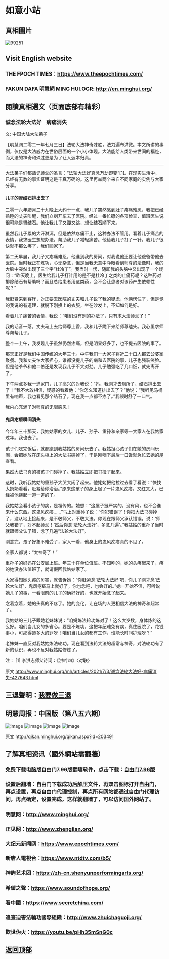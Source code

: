 # 如意小站

## 真相圖片

![99251](https://user-images.githubusercontent.com/79625284/124355788-93798180-dc45-11eb-98da-d58b656f5e93.jpg)

## Visit English website

### THE FPOCH TIMES：https://www.theepochtimes.com/

### FAKUN DAFA 明慧網 MING HUI.OGR: http://en.minghui.org/

## 閱讀真相選文（页面底部有精彩）

### 诚念法轮大法好　病痛消失

文: 中国大陆大法弟子 

【明慧网二零二一年七月三日】法轮大法神奇殊胜，法力遍布洪微。本文所讲的事例，仅仅是大法威力在世俗层面的一个小小体现。大法能给人类带来世间的福祉，而大法的神奇和殊胜更是为了让人返本归真。
* * * * * * *
大法弟子们都熟记师父的圣言：“法轮大法好真念万劫即变”[1]。在现实生活中，已经有无数的事实证明这是千真万确的。这里再举两个来自不同家庭的实例与大家分享。

#### 儿子的肾结石排出去了

二零一六年腊月二十九晚上大约十一点，我儿子突然感到肚子疼痛难忍，我把已经熟睡的丈夫叫醒，我们立刻开车去了医院。经过一番忙碌的各项检查，值班医生说很可能是肾结石。他让我儿子又蹦又跳，想让结石顺下来。

虽然我儿子累的大汗淋漓，但是依然疼痛不止，这种办法不管用。看着儿子痛苦的表情，我求医生想想办法，帮助我儿子减轻痛苦。他给我儿子打了一针，我儿子很快就不那么疼了，我们回家了。

第二天早晨，我儿子又疼痛难忍，他進到我的房间，对我说他还要让他爸爸带他去医院。当时我正在炼功，心无杂念，但是当我无意中睁眼看到师尊的法像时，我的大脑中突然出现了三个字“杜冷丁”。我当时一愣，随即我的头脑中又出现了一个疑问：“昨天晚上，医生给我儿子打针用的是不是杜冷丁之类的止痛药呢？这种药对排除结石有帮助吗？而且总给患者用这类药，会不会让患者对该药产生依赖性呢？”

我赶紧来到客厅，对正要去医院的丈夫和儿子说了我的疑虑，他俩愣住了，但是觉的我说的有道理，就脱下刚换上的衣服，坐在沙发上，不知如何是好。

看着儿子痛苦的表情，我说：“咱们没有别的办法了，只有求大法师父了！”

我的话音一落，丈夫马上去给师尊上香，我和儿子跪下来给师尊磕头。我心里求师尊帮帮儿子。

整个一上午，我发现儿子虽然仍然疼痛，但是明显好多了，也不提去医院的事了。

那天正好是我们中国传统的大年三十。中午我们一大家子将近二十口人都去公婆家聚餐。我和丈夫怕大家担心，谁都没提儿子的病和去医院的事，儿子也强装笑脸。但是他爷爷和他二伯还是发现我儿子不大对劲。儿子勉强吃了几口饭，就先离开了。

下午两点多我一進家门，儿子高兴的对我说：“妈，我刚才去厕所了，结石排出去了！”我不大敢相信，疑惑的看着他：“你怎么知道排出去了？”他说：“我听见马桶里有响声，我也看见那个结石了。现在我一点都不疼了。”我顿时舒了一口气。

我内心充满了对师尊的无限感恩！

#### 鬼风疙瘩瞬间消失

今年年三十那天，我姑姑家的女儿、儿子、孙子、重孙和亲家等一大家人在我姑家过年。我也去了。

孩子们吃完饭后，就都跑到我姑姑的房间玩去了。我姑担心孩子们在她的房间玩闹，会把她放在床头柜上的大法书碰掉了，于是刚咽下最后一口饭就急忙去她的屋查看。

果然大法书真的被孩子们碰掉了。我姑姑立即把书捡了起来。

这时，我听我姑姑的重孙子大哭大闹了起来。他姥姥把他拉过去看了看说：“快找太奶奶看看，赶紧给你治治。”原来这孩子的身上起了一片鬼风疙瘩，又红又大，已经被他挠起一道一道的了。

我姑姑会看小孩子的病，是祖传的。她想：“这屋子挺严实的，没有风，也不会進来什么东西。这鬼风疙瘩……”马上对重孙子说：“你犯错误了！你把大法书碰掉了，没从地上捡起来，是不敬师父，不敬大法。你现在跟师父承认错误，说：‘师父我错了，对不起师父！’然后你念‘法轮大法好’，多念几遍’。”我姑姑的重孙子当时就跟师父认了错，念了几遍“法轮大法好”。

刚念完，孩子好象不难受了，家人一看，他身上的鬼风疙瘩真的不见了。

全家人都说：“太神奇了！”

重孙子的妈妈在公安局上班。年三十在单位值班。不知咋的，她的头疼起来了，疼的她没办法值班了，就请假回我姑姑家了。

大家得知她头疼的厉害，就告诉她：“你赶紧念‘法轮大法好’吧，你儿子刚才念‘法轮大法好’，鬼风疙瘩马上就好了，你也念吧，也会好的。”她一开始不信，可听说她儿子的事，一看眼前的儿子的确好好的，也就开始念了起来。

念着念着，她的头真的不疼了。她的变化，让在场的人更相信大法的神奇和超常了。

我姑姑的三儿子跟她老妹妹说：“咱妈炼法轮功炼对了！这么大岁数，身体炼的这么好。咱们当儿女的多省心。要是不炼功，这把年纪难免有病，真住医院了，花钱事小，可那得遭多大的罪呀！咱们当儿女的都有工作，谁能长时间护理呀？”

老妹妹一直反对我姑姑炼法轮功。现在看到法轮大法的超常与神奇，对法轮功有了新的认识，再也不反对我姑姑修炼了。

注：
[1] 李洪志师父诗词：《洪吟四》〈对联〉

原文 http://www.minghui.org/mh/articles/2021/7/3/诚念法轮大法好-病痛消失-427643.html

## 三退聲明：[我要做三退](http://tuidang.ddns.net/)

## 明慧周报：中国版（第八五六期）

![image](https://user-images.githubusercontent.com/79625284/124355734-544b3080-dc45-11eb-8cea-343311cb52c9.png)
![image](https://user-images.githubusercontent.com/79625284/124355742-5f05c580-dc45-11eb-926e-d87ca26dd5d3.png)
![image](https://user-images.githubusercontent.com/79625284/124355750-6c22b480-dc45-11eb-84a2-657e425d0a2a.png)
![image](https://user-images.githubusercontent.com/79625284/124355773-7e045780-dc45-11eb-925f-55dfeabf028f.png)

原文 http://qikan.minghui.org/qikan.aspx?id=203491

## 了解真相资讯（國外網站需翻牆）

### 免费下载电脑版自由门7.96版翻墙软件，点击下载：[自由门7.96版](https://github.com/pinhe91/tuiguang/files/6643781/fg796r.zip)

### 设置后翻墙：自由门下载成功后解压文件，再双击图标打开自由门，再点设置，再点自由门代理控制，再点所有网站都通过自由门代理访问，再点确定，设置完成，这样就翻墙了，可以访问国外网站了。

### 明慧网：http://www.minghui.org/

### 正见网：http://www.zhengjian.org/

### 大纪元新闻网：https://www.epochtimes.com/

### 新唐人電視台：https://www.ntdtv.com/b5/

### 神韵艺术团：https://zh-cn.shenyunperformingarts.org/

### 希望之聲：https://www.soundofhope.org/

### 看中國：https://www.secretchina.com/

### 追查迫害法輪功國際組織：http://www.zhuichaguoji.org/

### 欺世伪火：https://youtu.be/pHh35mSnG0c

## [返回顶部](https://git.io/Js3EY)
